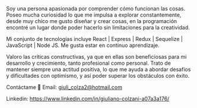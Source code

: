 Soy una persona apasionada por comprender cómo funcionan las cosas. Poseo mucha curiosidad lo que me impulsa a explorar constantemente, 
desde muy chico me gusto diseñar y crear cosas, en la programación encontré un lugar donde poder hacerlo sin limitaciones para la creatividad.

Mi conjunto de tecnologías incluye React | Express | Redux | Sequelize | JavaScript | Node JS. Me gusta estar en continuo aprendizaje. 

Valoro las críticas constructivas, ya que en ellas son beneficiosas para mi desarrollo y crecimiento, tanto profesional como personal.
Trato de mantener siempre una actitud positiva, lo que me ayuda a abordar desafíos y dificultades con optimismo, y así poder superar los obstáculos con éxito.

Contáctame 👋
Email:
giuli_colza2@hotmail.com

Linkedin:
https://www.linkedin.com/in/giuliano-colzani-a07a3a176/
